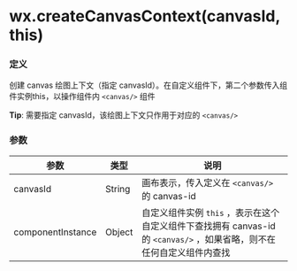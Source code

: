 <!-- https://developers.weixin.qq.com/miniprogram/dev/api/canvas/create-canvas-context.html -->

wx.createCanvasContext(canvasId, this)
======================================

### 定义

创建 canvas 绘图上下文（指定 canvasId）。在自定义组件下，第二个参数传入组件实例this，以操作组件内 `<canvas/>` 组件

**Tip**: 需要指定 canvasId，该绘图上下文只作用于对应的 `<canvas/>`

### 参数

  参数                |  类型     |  说明                                                                          
----------------------|-----------|--------------------------------------------------------------------------------
  canvasId            |  String   |  画布表示，传入定义在 `<canvas/>` 的 canvas-id                                 
  componentInstance   |  Object   |自定义组件实例 `this` ，表示在这个自定义组件下查找拥有 canvas-id 的 `<canvas/>` ，如果省略，则不在任何自定义组件内查找
